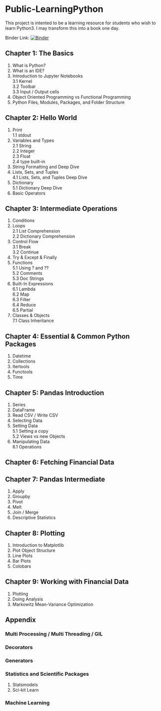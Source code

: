 # Public-LearningPython

This project is intented to be a learning resource for students who wish to learn Python3. I may transform this into a book one day.

Binder Link: [![Binder](http://mybinder.org/badge.svg)](https://mybinder.org/v2/gh/nickpollari/Public-LearningPython/master)

## Chapter 1: The Basics
1. What is Python?<br>
2. What is an IDE?<br>
3. Introduction to Jupyter Notebooks  
  3.1 Kernel  
  3.2 Toolbar  
  3.3 Input / Output cells<br>
4. Object Oriented Programming vs Functional Programming<br>
5. Python Files, Modules, Packages, and Folder Structure<br>

## Chapter 2: Hello World
1. Print  
  1.1 stdout<br>
2. Variables and Types  
  2.1 String  
  2.2 Integer  
  2.3 Float  
  2.4 type built-in<br>
3. String Formatting and Deep Dive<br>
4. Lists, Sets, and Tuples  
  4.1 Lists, Sets, and Tuples Deep Dive<br>
5. Dictionary  
  5.1 Dictionary Deep Dive<br>
6. Basic Operators<br>

## Chapter 3: Intermediate Operations
1. Conditions<br>
2. Loops  
  2.1 List Comprehension  
  2.2 Dictionary Comprehension<br>
3. Control Flow  
  3.1 Break  
  3.2 Continue<br>
4. Try & Except & Finally<br>
5. Functions  
  5.1 Using ? and ??  
  5.2 Comments  
  5.3 Doc Strings<br>
6. Built-In Expressions  
  6.1 Lambda  
  6.2 Map  
  6.3 Filter  
  6.4 Reduce  
  6.5 Partial<br>
7. Classes & Objects  
  7.1 Class Inheritance<br>

## Chapter 4: Essential & Common Python Packages
1. Datetime
2. Collections
3. Itertools
4. Functools
5. Time

## Chapter 5: Pandas Introduction
1. Series<br>
2. DataFrame<br>
3. Read CSV / Write CSV<br>
4. Selecting Data<br>
5. Setting Data  
  5.1 Setting a copy  
  5.2 Views vs new Objects<br>
6. Manipulating Data  
  6.1 Operations<br>

## Chapter 6: Fetching Financial Data

## Chapter 7: Pandas Intermediate
1. Apply<br>
2. Groupby<br>
3. Pivot<br>
4. Melt<br>
5. Join / Merge<br>
6. Descriptive Statistics<br>

## Chapter 8: Plotting
1. Introduction to Matplotlib<br>
2. Plot Object Structure<br>
3. Line Plots<br>
4. Bar Plots<br>
5. Colobars<br>

## Chapter 9: Working with Financial Data
1. Plotting<br>
2. Doing Analysis<br>
3. Markowitz Mean-Variance Optimization<br>

## Appendix
### Multi Processing / Multi Threading / GIL
### Decorators
### Generators
### Statistics and Scientific Packages
1. Statsmodels
2. Sci-kit Learn
### Machine Learning
